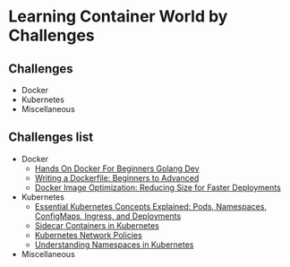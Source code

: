 # Learning Container World by Challenges

## Challenges

- Docker
- Kubernetes
- Miscellaneous

## Challenges list

- Docker
  - [Hands On Docker For Beginners Golang Dev](https://dev.to/bagashyt/hands-on-docker-for-beginners-golang-dev-3kpo)
  - [Writing a Dockerfile: Beginners to Advanced](https://dev.to/prodevopsguytech/writing-a-dockerfile-beginners-to-advanced-31ie)
  - [Docker Image Optimization: Reducing Size for Faster Deployments](https://dev.to/thenanjay/docker-image-optimization-reducing-size-for-faster-deployments-489g)
- Kubernetes
  - [Essential Kubernetes Concepts Explained: Pods, Namespaces, ConfigMaps, Ingress, and Deployments](https://dev.to/oliverbennet/essential-kubernetes-concepts-explained-pods-namespaces-configmaps-ingress-and-deployments-1a51)
  - [Sidecar Containers in Kubernetes](https://dev.to/cicube/sidecar-containers-in-kubernetes-2kj0)
  - [Kubernetes Network Policies](https://dev.to/cicube/kubernetes-network-policies-5258)
  - [Understanding Namespaces in Kubernetes](https://dev.to/cicube/understanding-namespaces-in-kubernetes-3o2l)
- Miscellaneous
